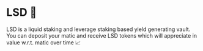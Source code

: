 # LSD 💊

LSD is a liquid staking and leverage staking based yield generating vault. You can deposit your matic and receive LSD tokens which will appreciate in value w.r.t. matic over time 📈   
